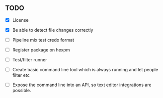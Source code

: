 ## TODO

- [x] License
- [x] Be able to detect file changes correctly
- [ ] Pipeline mix test credo format
- [ ] Register package on hexpm
- [ ] Test/filter runner
- [ ] Create basic command line tool which is always running and let people filter etc
- [ ] Expose the command line into an API, so text editor integrations are possible.

